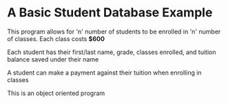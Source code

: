 # A Basic Student Database Example

This program allows for 'n' number of students to be enrolled in 'n' number of classes. Each class costs **$600**

Each student has their first/last name, grade, classes enrolled, and tuition balance saved under their name

A student can make a payment against their tuition when enrolling in classes

This is an object oriented program
